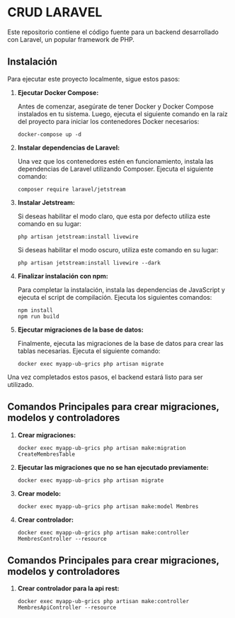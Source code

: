 # CRUD LARAVEL

Este repositorio contiene el código fuente para un backend desarrollado con Laravel, un popular framework de PHP.

## Instalación

Para ejecutar este proyecto localmente, sigue estos pasos:

1. **Ejecutar Docker Compose:**

   Antes de comenzar, asegúrate de tener Docker y Docker Compose instalados en tu sistema. Luego, ejecuta el siguiente comando en la raíz del proyecto para iniciar los contenedores Docker necesarios:

   ```
   docker-compose up -d
   ```

2. **Instalar dependencias de Laravel:**

   Una vez que los contenedores estén en funcionamiento, instala las dependencias de Laravel utilizando Composer. Ejecuta el siguiente comando:

   ```
   composer require laravel/jetstream
   ```

3. **Instalar Jetstream:**

   Si deseas habilitar el modo claro, que esta por defecto utiliza este comando en su lugar:

   ```
   php artisan jetstream:install livewire
   ```

   Si deseas habilitar el modo oscuro, utiliza este comando en su lugar:

   ```
   php artisan jetstream:install livewire --dark
   ```

4. **Finalizar instalación con npm:**

   Para completar la instalación, instala las dependencias de JavaScript y ejecuta el script de compilación. Ejecuta los siguientes comandos:

   ```
   npm install
   npm run build
   ```

5. **Ejecutar migraciones de la base de datos:**

   Finalmente, ejecuta las migraciones de la base de datos para crear las tablas necesarias. Ejecuta el siguiente comando:

   ```
   docker exec myapp-ub-grics php artisan migrate
   ```

Una vez completados estos pasos, el backend estará listo para ser utilizado.

## Comandos Principales para crear migraciones, modelos y controladores

1. **Crear migraciones:**

   ```
   docker exec myapp-ub-grics php artisan make:migration CreateMembresTable
   ```

2. **Ejecutar las migraciones que no se han ejecutado previamente:**

   ```
   docker exec myapp-ub-grics php artisan migrate
   ```

3. **Crear modelo:**

   ```
   docker exec myapp-ub-grics php artisan make:model Membres
   ```

4. **Crear controlador:**

   ```
   docker exec myapp-ub-grics php artisan make:controller MembresController --resource
   ```

## Comandos Principales para crear migraciones, modelos y controladores

1. **Crear controlador para la api rest:**

   ```
   docker exec myapp-ub-grics php artisan make:controller MembresApiController --resource
   ```

